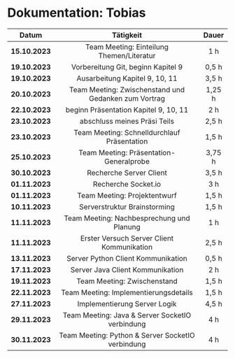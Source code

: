 # Dokumentation: Tobias

|     Datum      |                      Tätigkeit                       | Dauer  |
|:--------------:|:----------------------------------------------------:|:------:|
| **15.10.2023** |      Team Meeting: Einteilung Themen/Literatur       |  1 h   |
| **19.10.2023** |          Vorbereitung Git, beginn Kapitel 9          | 0,5 h  | 
| **19.10.2023** |            Ausarbeitung Kapitel 9, 10, 11            | 3,5 h  |
| **20.10.2023** | Team Meeting: Zwischenstand und Gedanken zum Vortrag | 1,25 h |
| **22.10.2023** |        beginn Präsentation Kapitel 9, 10, 11         |  2 h   |
| **23.10.2023** |             abschluss meines Präsi Teils             | 2,5 h  | 
| **23.10.2023** |     Team Meeting: Schnelldurchlauf Präsentation      | 1,5 h  | 
| **25.10.2023** |       Team Meeting: Präsentation-Generalprobe        | 3,75 h | 
| **30.10.2023** |               Recherche Server Client                | 3,5 h  |
| **01.11.2023** |                 Recherche Socket.io                  |  3 h   |
| **01.11.2023** |             Team Meeting: Projektentwurf             | 1,5 h  |
| **10.11.2023** |             Serverstruktur Brainstorming             | 1,5 h  |
| **11.11.2023** |      Team Meeting: Nachbesprechung und Planung       |  1 h   |
| **11.11.2023** |      Erster Versuch Server Client Kommunikation      | 2,5 h  |
| **13.11.2023** |          Server Python Client Kommunikation          | 0,5 h  |
| **17.11.2023** |           Server Java Client Kommunikation           |  2 h   |
| **19.11.2023** |             Team Meeting: Zwischenstand              | 1,5 h  |
| **22.11.2023** |        Team Meeting: Implementierungsdetails         | 1,5 h  |
| **27.11.2023** |             Implementierung Server Logik             | 4,5 h  |
| **29.11.2023** |   Team Meeting: Java & Server SocketIO verbindung    |  4 h   |
| **30.11.2023** |  Team Meeting: Python & Server SocketIO verbindung   |  4 h   |